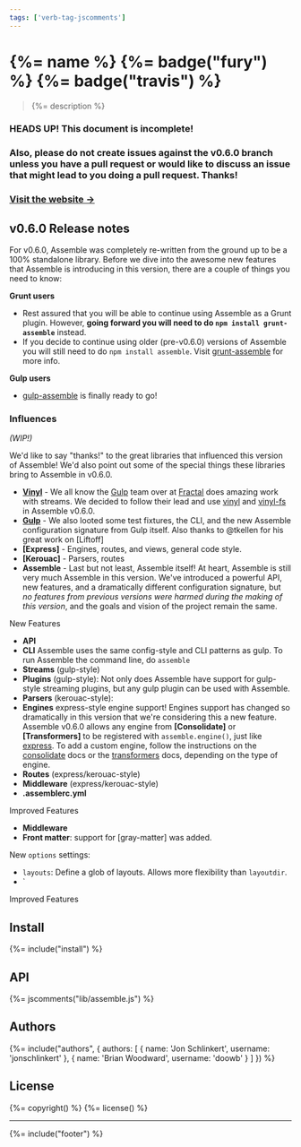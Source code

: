 ```yaml
---
tags: ['verb-tag-jscomments']
---
```


# {%= name %} {%= badge("fury") %} {%= badge("travis") %}

> {%= description %}


### HEADS UP! This document is incomplete!

### Also, please do not create issues against the v0.6.0 branch unless you have a pull request or would like to discuss an issue that might lead to you doing a pull request. Thanks!


### [Visit the website →](http://assemble.io)

## v0.6.0 Release notes

For v0.6.0, Assemble was completely re-written from the ground up to be a 100% standalone library. Before we dive into the awesome new features that Assemble is introducing in this version, there are a couple of things you need to know:

**Grunt users**

* Rest assured that you will be able to continue using Assemble as a Grunt plugin. However, **going forward you will need to do `npm install grunt-assemble`** instead.
* If you decide to continue using older (pre-v0.6.0) versions of Assemble you will still need to do `npm install assemble`. Visit [grunt-assemble](https://github.com/assemble/grunt-assemble) for more info.

**Gulp users**

* [gulp-assemble](https://github.com/assemble/gulp-assemble) is finally ready to go!


### Influences

_(WIP!)_

We'd like to say "thanks!" to the great libraries that influenced this version of Assemble! We'd also point out some of the special things these libraries bring to Assemble in v0.6.0.

  - **[Vinyl]** - We all know the [Gulp] team over at [Fractal] does amazing work with streams. We decided to follow their lead and use [vinyl] and [vinyl-fs] in Assemble v0.6.0.
  - **[Gulp]** - We also looted some test fixtures, the CLI, and the new Assemble configuration signature from Gulp itself. Also thanks to @tkellen for his great work on [Liftoff]
  - **[Express]** - Engines, routes, and views, general code style.
  - **[Kerouac]** - Parsers, routes
  - **Assemble** - Last but not least, Assemble itself! At heart, Assemble is still very much Assemble in this version. We've introduced a powerful API, new features, and a dramatically different configuration signature, but _no features from previous versions were harmed during the making of this version_, and the goals and vision of the project remain the same.

New Features

  - **API**
  - **CLI** Assemble uses the same config-style and CLI patterns as gulp. To run Assemble the command line, do `assemble`
  - **Streams** (gulp-style)
  - **Plugins** (gulp-style): Not only does Assemble have support for gulp-style streaming plugins, but any gulp plugin can be used with Assemble.
  - **Parsers** (kerouac-style):
  - **Engines** express-style engine support! Engines support has changed so dramatically in this version that we're considering this a new feature. Assemble v0.6.0 allows any engine from **[Consolidate]** or **[Transformers]** to be registered with `assemble.engine()`, just like [express](http://expressjs.com/4x/api.html#app.engine). To add a custom engine, follow the instructions on the [consolidate](https://github.com/visionmedia/consolidate.js) docs or the [transformers](https://github.com/ForbesLindesay/transformers) docs, depending on the type of engine.
  - **Routes** (express/kerouac-style)
  - **Middleware** (express/kerouac-style)
  - **.assemblerc.yml**

Improved Features

  - **Middleware**
  - **Front matter**: support for [gray-matter] was added.


New `options` settings:

* `layouts`: Define a glob of layouts. Allows more flexibility than `layoutdir`.
* `

Improved Features


[gulp]: https://github.com/wearefractal/gulp
[fractal]: https://github.com/wearefractal
[vinyl]: https://github.com/wearefractal/vinyl
[vinyl-fs]: https://github.com/wearefractal/vinyl-fs


## Install
{%= include("install") %}

## API
{%= jscomments("lib/assemble.js") %}

## Authors
{%= include("authors", {
  authors: [
    {
      name: 'Jon Schlinkert',
      username: 'jonschlinkert'
    },
    {
      name: 'Brian Woodward',
      username: 'doowb'
    }
  ]
}) %}

## License
{%= copyright() %}
{%= license() %}

***

{%= include("footer") %}